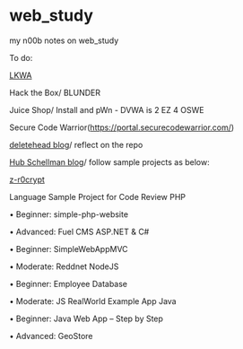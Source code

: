 # web_study
my n00b notes on web_study

To do:

[LKWA](https://github.com/weev3/LKWA)

Hack the Box/ BLUNDER

Juice Shop/ Install and pWn - DVWA is 2 EZ 4 OSWE

Secure Code Warrior(https://portal.securecodewarrior.com/)

[deletehead blog](https://github.com/deletehead/awae_oswe_prep)/ reflect on the repo

[Hub Schellman blog](https://hub.schellman.com/blog/oswe-review-and-exam-preparation-guide)/ follow sample projects as below:

[z-r0crypt](https://z-r0crypt.github.io/blog/2020/01/22/oswe/awae-preparation/)

Language	Sample Project for Code Review
PHP	

• Beginner: simple-php-website

• Advanced: Fuel CMS ASP.NET & C#	

• Beginner: SimpleWebAppMVC

• Moderate: Reddnet NodeJS	

• Beginner: Employee Database

• Moderate: JS RealWorld Example App Java

• Beginner: Java Web App – Step by Step

• Advanced: GeoStore

